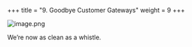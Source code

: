 +++
title = "9. Goodbye Customer Gateways"
weight = 9
+++


![image.png](/images/008-viii-clean-it-up/41-770804-image.png)


We’re now as clean as a whistle. 


